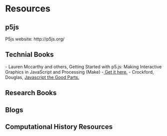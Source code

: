 
<h1>Resources</h1>

<h2>p5js</h2>
P5js website: http://p5js.org/

<h2>Technial Books</h2>
- Lauren Mccarthy and others, Getting Started with p5.js: Making Interactive Graphics in JavaScript and Processing (Make) -<a href="http://www.amazon.com/Getting-Started-p5-js-Interactive-JavaScript-ebook/dp/B016VF1G3W/ref=sr_1_1?s=digital-text&ie=UTF8&qid=1453178928&sr=1-1&keywords=p5js"> Get it here.</a>
- Crockford, Douglas, <a href="http://bdcampbell.net/javascript/book/javascript_the_good_parts.pdf">Javascript the Good Parts.</a>

<h2>Research Books</h2>

<h2>Blogs</h2>

<h2>Computational History Resources</h2>

